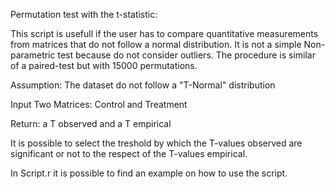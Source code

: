 Permutation test with the t-statistic:

This script is usefull if the user has to compare quantitative measurements from matrices that do not follow a normal distribution. It is not a simple Non-parametric test because do not consider outliers. The procedure is similar of a paired-test but with 15000 permutations. 

Assumption: The dataset do not follow a "T-Normal" distribution

Input Two Matrices: Control and Treatment

Return: a T observed and a T empirical

It is possible to select the treshold by which the T-values observed are significant or not to the respect of the T-values empirical. 

In Script.r it is possible to find an example on how to use the script.  
